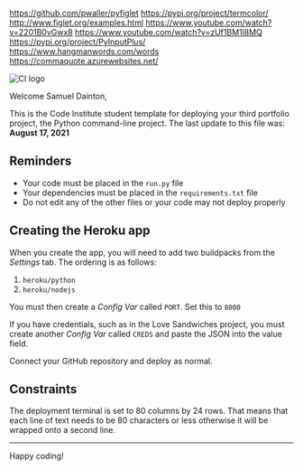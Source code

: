 https://github.com/pwaller/pyfiglet
https://pypi.org/project/termcolor/
http://www.figlet.org/examples.html
https://www.youtube.com/watch?v=2201B0vGwx8
https://www.youtube.com/watch?v=zUf1BM1l8MQ
https://pypi.org/project/PyInputPlus/
https://www.hangmanwords.com/words
https://commaquote.azurewebsites.net/

![CI logo](https://codeinstitute.s3.amazonaws.com/fullstack/ci_logo_small.png)

Welcome Samuel Dainton,

This is the Code Institute student template for deploying your third portfolio project, the Python command-line project. The last update to this file was: **August 17, 2021**

## Reminders

* Your code must be placed in the `run.py` file
* Your dependencies must be placed in the `requirements.txt` file
* Do not edit any of the other files or your code may not deploy properly

## Creating the Heroku app

When you create the app, you will need to add two buildpacks from the _Settings_ tab. The ordering is as follows:

1. `heroku/python`
2. `heroku/nodejs`

You must then create a _Config Var_ called `PORT`. Set this to `8000`

If you have credentials, such as in the Love Sandwiches project, you must create another _Config Var_ called `CREDS` and paste the JSON into the value field.

Connect your GitHub repository and deploy as normal.

## Constraints

The deployment terminal is set to 80 columns by 24 rows. That means that each line of text needs to be 80 characters or less otherwise it will be wrapped onto a second line.

-----
Happy coding!